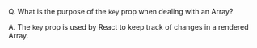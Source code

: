 Q. What is the purpose of the `key` prop when dealing with an Array?

A. The `key` prop is used by React to keep track of changes in a rendered Array.